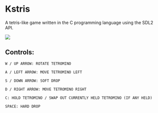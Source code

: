 # Kstris
A tetris-like game written in the C programming language using the SDL2 API.

![](https://github.com/caidol/Kstris/blob/main/assets/kstris_game.png)

## Controls:
```
W / UP ARROW: ROTATE TETROMINO

A / LEFT ARROW: MOVE TETROMINO LEFT

S / DOWN ARROW: SOFT DROP

D / RIGHT ARROW: MOVE TETROMINO RIGHT

C: HOLD TETROMINO / SWAP OUT CURRENTLY HELD TETROMINO (IF ANY HELD)

SPACE: HARD DROP
```
